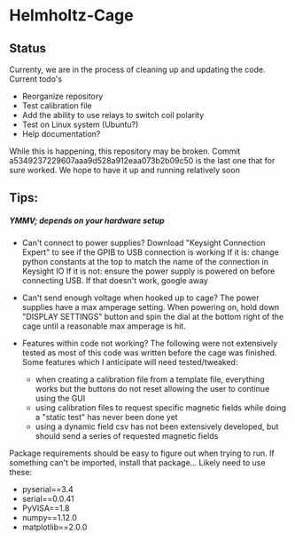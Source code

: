 # Helmholtz-Cage

## Status
Currenty, we are in the process of cleaning up and updating the code. Current todo's

 - Reorganize repository
 - Test calibration file
 - Add the ability to use relays to switch coil polarity
 - Test on Linux system (Ubuntu?)
 - Help documentation?

While this is happening, this repository may be broken. Commit a5349237229607aaa9d528a912eaa073b2b09c50 is the last one that for sure worked. We hope to have it up and running relatively soon

## Tips:

##### YMMV; depends on your hardware setup

 - Can't connect to power supplies?
Download "Keysight Connection Expert" to see if the GPIB to USB connection is working
If it is: change python constants at the top to match the name of the connection in Keysight IO
If it is not: ensure the power supply is powered on before connecting USB. If that doesn't work, google away

 - Can't send enough voltage when hooked up to cage?
The power supplies have a max amperage setting. When powering on, hold down "DISPLAY SETTINGS" button and spin the dial at the bottom right of the cage until a reasonable max amperage is hit. 

 - Features within code not working?
The following were not extensively tested as most of this code was written before the cage was finished. Some features which I anticipate will need tested/tweaked:
     - when creating a calibration file from a template file, everything works but the buttons do not reset allowing the user to continue using the GUI
     - using calibration files to request specific magnetic fields while doing a "static test" has never been done yet 
     - using a dynamic field csv has not been extensively developed, but should send a series of requested magnetic fields 

Package requirements should be easy to figure out when trying to run. If something can't be imported, install that package...
Likely need to use these:
 - pyserial==3.4
 - serial==0.0.41
 - PyVISA==1.8
 - numpy==1.12.0
 - matplotlib==2.0.0
